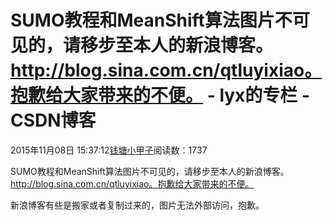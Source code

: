 # SUMO教程和MeanShift算法图片不可见的，请移步至本人的新浪博客。http://blog.sina.com.cn/qtluyixiao。抱歉给大家带来的不便。 - lyx的专栏 - CSDN博客





2015年11月08日 15:37:12[钱塘小甲子](https://me.csdn.net/qtlyx)阅读数：1737








SUMO教程和MeanShift算法图片不可见的，请移步至本人的新浪博客。http://blog.sina.com.cn/qtluyixiao。抱歉给大家带来的不便。

新浪博客有些是搬家或者复制过来的，图片无法外部访问，抱歉。



